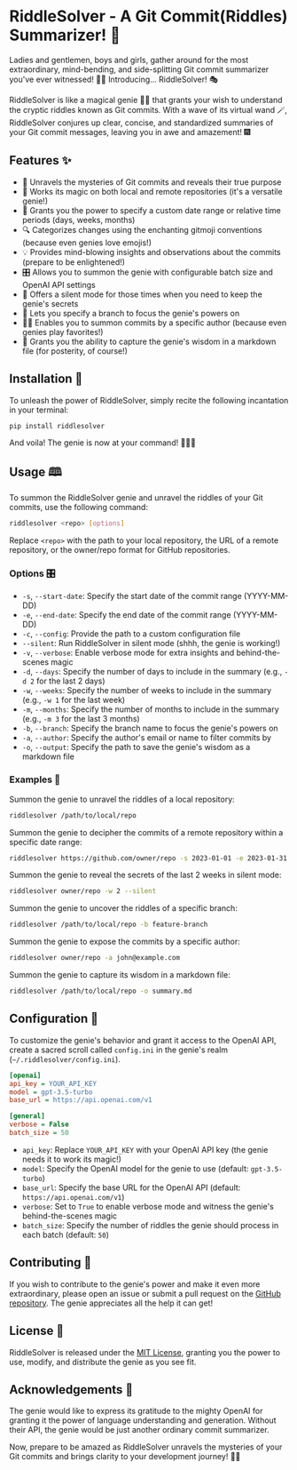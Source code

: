 # RiddleSolver - A Git Commit(Riddles) Summarizer! 🎉

Ladies and gentlemen, boys and girls, gather around for the most extraordinary, mind-bending, and side-splitting Git commit summarizer you've ever witnessed! 🤯🎪 Introducing... RiddleSolver! 🎭

RiddleSolver is like a magical genie 🧞‍♂️ that grants your wish to understand the cryptic riddles known as Git commits. With a wave of its virtual wand 🪄, RiddleSolver conjures up clear, concise, and standardized summaries of your Git commit messages, leaving you in awe and amazement! 🎆

## Features ✨

- 🔮 Unravels the mysteries of Git commits and reveals their true purpose
- 🌿 Works its magic on both local and remote repositories (it's a versatile genie!)
- 📅 Grants you the power to specify a custom date range or relative time periods (days, weeks, months)
- 🔍 Categorizes changes using the enchanting gitmoji conventions (because even genies love emojis!)
- 💡 Provides mind-blowing insights and observations about the commits (prepare to be enlightened!)
- 🎛️ Allows you to summon the genie with configurable batch size and OpenAI API settings
- 🤫 Offers a silent mode for those times when you need to keep the genie's secrets
- 🌳 Lets you specify a branch to focus the genie's powers on
- 🧙‍♂️ Enables you to summon commits by a specific author (because even genies play favorites!)
- 📝 Grants you the ability to capture the genie's wisdom in a markdown file (for posterity, of course!)

## Installation 🧪

To unleash the power of RiddleSolver, simply recite the following incantation in your terminal:

```bash
pip install riddlesolver
```

And voila! The genie is now at your command! 🧞‍♂️✨

## Usage 🕮

To summon the RiddleSolver genie and unravel the riddles of your Git commits, use the following command:

```bash
riddlesolver <repo> [options]
```

Replace `<repo>` with the path to your local repository, the URL of a remote repository, or the owner/repo format for GitHub repositories.

### Options 🎛️

- `-s`, `--start-date`: Specify the start date of the commit range (YYYY-MM-DD)
- `-e`, `--end-date`: Specify the end date of the commit range (YYYY-MM-DD)
- `-c`, `--config`: Provide the path to a custom configuration file
- `--silent`: Run RiddleSolver in silent mode (shhh, the genie is working!)
- `-v`, `--verbose`: Enable verbose mode for extra insights and behind-the-scenes magic
- `-d`, `--days`: Specify the number of days to include in the summary (e.g., `-d 2` for the last 2 days)
- `-w`, `--weeks`: Specify the number of weeks to include in the summary (e.g., `-w 1` for the last week)
- `-m`, `--months`: Specify the number of months to include in the summary (e.g., `-m 3` for the last 3 months)
- `-b`, `--branch`: Specify the branch name to focus the genie's powers on
- `-a`, `--author`: Specify the author's email or name to filter commits by
- `-o`, `--output`: Specify the path to save the genie's wisdom as a markdown file

### Examples 🌟

Summon the genie to unravel the riddles of a local repository:

```bash
riddlesolver /path/to/local/repo
```

Summon the genie to decipher the commits of a remote repository within a specific date range:

```bash
riddlesolver https://github.com/owner/repo -s 2023-01-01 -e 2023-01-31
```

Summon the genie to reveal the secrets of the last 2 weeks in silent mode:

```bash
riddlesolver owner/repo -w 2 --silent
```

Summon the genie to uncover the riddles of a specific branch:

```bash
riddlesolver /path/to/local/repo -b feature-branch
```

Summon the genie to expose the commits by a specific author:

```bash
riddlesolver owner/repo -a john@example.com
```

Summon the genie to capture its wisdom in a markdown file:

```bash
riddlesolver /path/to/local/repo -o summary.md
```

## Configuration 🔧

To customize the genie's behavior and grant it access to the OpenAI API, create a sacred scroll called `config.ini` in the genie's realm (`~/.riddlesolver/config.ini`).

```ini
[openai]
api_key = YOUR_API_KEY
model = gpt-3.5-turbo
base_url = https://api.openai.com/v1

[general]
verbose = False
batch_size = 50
```

- `api_key`: Replace `YOUR_API_KEY` with your OpenAI API key (the genie needs it to work its magic!)
- `model`: Specify the OpenAI model for the genie to use (default: `gpt-3.5-turbo`)
- `base_url`: Specify the base URL for the OpenAI API (default: `https://api.openai.com/v1`)
- `verbose`: Set to `True` to enable verbose mode and witness the genie's behind-the-scenes magic
- `batch_size`: Specify the number of riddles the genie should process in each batch (default: `50`)

## Contributing 🤝

If you wish to contribute to the genie's power and make it even more extraordinary, please open an issue or submit a pull request on the [GitHub repository](https://github.com/AnomalyBound/riddlesolver). The genie appreciates all the help it can get!

## License 📜

RiddleSolver is released under the [MIT License](https://opensource.org/licenses/MIT), granting you the power to use, modify, and distribute the genie as you see fit.

## Acknowledgements 🙏

The genie would like to express its gratitude to the mighty OpenAI for granting it the power of language understanding and generation. Without their API, the genie would be just another ordinary commit summarizer.

Now, prepare to be amazed as RiddleSolver unravels the mysteries of your Git commits and brings clarity to your development journey! 🎉✨
